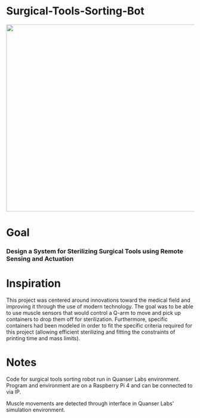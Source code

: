 # Surgical-Tools-Sorting-Bot
<div align = "center">
<img src = https://i.imgur.com/l5VhqMS.png, height = 500, width = 800>
</div>

# Goal 

### Design a System for Sterilizing Surgical Tools using Remote Sensing and Actuation

# Inspiration

This project was centered around innovations toward the medical field and improving it through the use of modern technology. The goal was to be able to use muscle sensors that would control a Q-arm to move and pick up containers to drop them off for sterilization. Furthermore, specific containers had been modeled in order to fit the specific criteria required for this project (allowing efficient sterilizing and fitting the constraints of printing time and mass limits). 

<h1> Notes </h1>
Code for surgical tools sorting robot run in Quanser Labs environment. Program and environment are on a Raspberry Pi 4 and can be connected to via IP.

Muscle movements are detected through interface in Quanser Labs' simulation environment.
